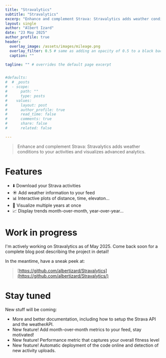 ```yaml
---
title: "Stravalytics"
subtitle: "Stravalytics"
excerp: "Enhance and complement Strava: Stravalytics adds weather conditions to your activities and visualizes advanced analytics"
layout: single
author: "Albert Izard"
date: "23 May 2025"
author_profile: true
header:
  overlay_image: /assets/images/mileage.png
  overlay_filter: 0.5 # same as adding an opacity of 0.5 to a black background
  caption: ""

tagline: "" # overrides the default page excerpt


#defaults:
#  # _posts
#  - scope:
#      path: ""
#      type: posts
#    values:
#      layout: post
#      author_profile: true
#      read_time: false
#      comments: true
#      share: false
#      related: false

---
```


> Enhance and complement Strava: Stravalytics adds weather conditions to your activities and visualizes advanced analytics.

# Features

  - ⬇️ Download your Strava activities
  - ☀️ Add weather information to your feed
  - 📊 Interactive plots of distance, time, elevaton...
  - 📅 Visualize multiple years at once
  - 📈 Display trends month-over-month, year-over-year...

# Work in progress

I'm actively working on Stravalytics as of May 2025. Come back soon for a complete blog post describing the project in detail!

In the meantime, have a sneak peek at:
> [https://github.com/albertizard/Stravalytics](https://github.com/albertizard/Stravalytics/)

# Stay tuned

New stuff will be coming:

- More and better documentation, including how to setup the Strava API and the weatherAPI.
- New feature! Add month-over-month metrics to your feed, stay motivated!
- New feature! Performance metric that captures your overall fitness level
- New feature! Automatic deployment of the code online and detection of new activity uploads.